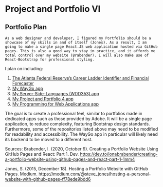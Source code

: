 # Project and Portfolio VI

## Portfolio Plan

	As a web designer and developer, I figured my Portfolio should be a showcase of my skills in and of itself (Jones). As a result, I am going to make a single page React.JS web application hosted via GitHub pages. This is also a good way to stay in practice, and it affords me total control over my website (Brabender). I will also make use of React-Bootstrap for professional styling.

I plan on including:
1.	[The Atlanta Federal Reserve’s Career Ladder Identifier and Financial Forecaster](https://emar-data-tools.shinyapps.io/cliff_dashboard_demo/)
2.	[My WayGo app](https://waygo-production.herokuapp.com/)
3.	[My Server-Side-Languages \(WDD353\) app](https://github.com/ColemanMatthew-FS/WDD_353_FRONTEND_TO_BACKEND)
4.	[My Project and Portfolio 4 app](https://colemanmatthew-fs.github.io/Project-and-Portfolio-4/)
5.	[My Programming for Web Applications app](https://github.com/ColemanMatthew-FS/Coleman_Matthew_PRW/tree/04_API)

The goal is to create a professional feel, similar to portfolios made in dedicated apps such as those provided by Adobe. It will be a single page application, to reduce complexity, featuring Bootstrap design standards. Furthermore, some of the repositories listed above may need to be modified for readability and accessibility. The WayGo app in particular will likely need its backend to be moved to a different host.



Sources:
Brabender, I. (2020, October 9). Creating a Portfolio Website Using GitHub Pages and React: Part 1. Dev. https://dev.to/ionabrabender/creating-a-portfolio-website-using-github-pages-and-react-part-1-1mm4

Jones, S. (2015, December 18). Hosting a Portfolio Website with GitHub Pages. Medium. https://medium.com/@steve_jones/hosting-a-personal-website-with-github-pages-ff78ede9bdd6
